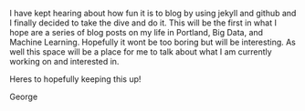 I have kept hearing about how fun it is to blog by using jekyll and github and I finally decided to take the dive and do it.
This will be the first in what I hope are a series of blog posts on my life in Portland, Big Data, and Machine Learning. Hopefully
it wont be too boring but will be interesting. As well this space will be a place for me to talk about what I am currently working
on and interested in.

Heres to hopefully keeping this up!

George